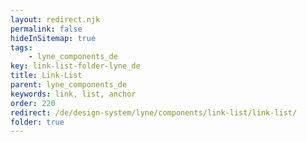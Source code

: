 ```yaml
---
layout: redirect.njk
permalink: false
hideInSitemap: true
tags: 
    - lyne_components_de
key: link-list-folder-lyne_de
title: Link-List
parent: lyne_components_de
keywords: link, list, anchor
order: 220
redirect: /de/design-system/lyne/components/link-list/link-list/
folder: true
---
```

